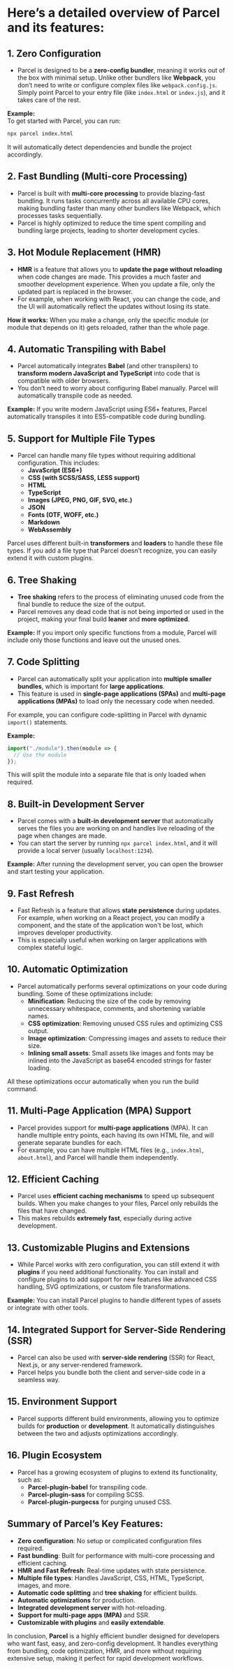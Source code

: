 # Here’s a **detailed overview** of **Parcel** and its features:

## **1. Zero Configuration**
   - Parcel is designed to be a **zero-config bundler**, meaning it works out of the box with minimal setup. Unlike other bundlers like **Webpack**, you don’t need to write or configure complex files like `webpack.config.js`. Simply point Parcel to your entry file (like `index.html` or `index.js`), and it takes care of the rest.

   **Example:**  
   To get started with Parcel, you can run:
   ```bash
   npx parcel index.html
   ```
   It will automatically detect dependencies and bundle the project accordingly.

## **2. Fast Bundling (Multi-core Processing)**
   - Parcel is built with **multi-core processing** to provide blazing-fast bundling. It runs tasks concurrently across all available CPU cores, making bundling faster than many other bundlers like Webpack, which processes tasks sequentially.
   - Parcel is highly optimized to reduce the time spent compiling and bundling large projects, leading to shorter development cycles.

## **3. Hot Module Replacement (HMR)**
   - **HMR** is a feature that allows you to **update the page without reloading** when code changes are made. This provides a much faster and smoother development experience. When you update a file, only the updated part is replaced in the browser.
   - For example, when working with React, you can change the code, and the UI will automatically reflect the updates without losing its state.
   
   **How it works:** When you make a change, only the specific module (or module that depends on it) gets reloaded, rather than the whole page.

## **4. Automatic Transpiling with Babel**
   - Parcel automatically integrates **Babel** (and other transpilers) to **transform modern JavaScript and TypeScript** into code that is compatible with older browsers.
   - You don’t need to worry about configuring Babel manually. Parcel will automatically transpile code as needed.

   **Example:** If you write modern JavaScript using ES6+ features, Parcel automatically transpiles it into ES5-compatible code during bundling.

## **5. Support for Multiple File Types**
   - Parcel can handle many file types without requiring additional configuration. This includes:
     - **JavaScript (ES6+)**
     - **CSS (with SCSS/SASS, LESS support)**
     - **HTML**
     - **TypeScript**
     - **Images (JPEG, PNG, GIF, SVG, etc.)**
     - **JSON**
     - **Fonts (OTF, WOFF, etc.)**
     - **Markdown**
     - **WebAssembly**
   
   Parcel uses different built-in **transformers** and **loaders** to handle these file types. If you add a file type that Parcel doesn’t recognize, you can easily extend it with custom plugins.

## **6. Tree Shaking**
   - **Tree shaking** refers to the process of eliminating unused code from the final bundle to reduce the size of the output.
   - Parcel removes any dead code that is not being imported or used in the project, making your final build **leaner** and **more optimized**.

   **Example:** If you import only specific functions from a module, Parcel will include only those functions and leave out the unused ones.

## **7. Code Splitting**
   - Parcel can automatically split your application into **multiple smaller bundles**, which is important for **large applications**.
   - This feature is used in **single-page applications (SPAs)** and **multi-page applications (MPAs)** to load only the necessary code when needed.
   
   For example, you can configure code-splitting in Parcel with dynamic `import()` statements.

   **Example:**
   ```js
   import("./module").then(module => {
     // Use the module
   });
   ```

   This will split the module into a separate file that is only loaded when required.

## **8. Built-in Development Server**
   - Parcel comes with a **built-in development server** that automatically serves the files you are working on and handles live reloading of the page when changes are made.
   - You can start the server by running `npx parcel index.html`, and it will provide a local server (usually `localhost:1234`).

   **Example:** After running the development server, you can open the browser and start testing your application.

## **9. Fast Refresh**
   - Fast Refresh is a feature that allows **state persistence** during updates. For example, when working on a React project, you can modify a component, and the state of the application won't be lost, which improves developer productivity.
   - This is especially useful when working on larger applications with complex stateful logic.

## **10. Automatic Optimization**
   - Parcel automatically performs several optimizations on your code during bundling. Some of these optimizations include:
     - **Minification**: Reducing the size of the code by removing unnecessary whitespace, comments, and shortening variable names.
     - **CSS optimization**: Removing unused CSS rules and optimizing CSS output.
     - **Image optimization**: Compressing images and assets to reduce their size.
     - **Inlining small assets**: Small assets like images and fonts may be inlined into the JavaScript as base64 encoded strings for faster loading.
   
   All these optimizations occur automatically when you run the build command.

## **11. Multi-Page Application (MPA) Support**
   - Parcel provides support for **multi-page applications** (MPA). It can handle multiple entry points, each having its own HTML file, and will generate separate bundles for each.
   - For example, you can have multiple HTML files (e.g., `index.html`, `about.html`), and Parcel will handle them independently.

## **12. Efficient Caching**
   - Parcel uses **efficient caching mechanisms** to speed up subsequent builds. When you make changes to your files, Parcel only rebuilds the files that have changed.
   - This makes rebuilds **extremely fast**, especially during active development.

## **13. Customizable Plugins and Extensions**
   - While Parcel works with zero configuration, you can still extend it with **plugins** if you need additional functionality. You can install and configure plugins to add support for new features like advanced CSS handling, SVG optimizations, or custom file transformations.

   **Example:** You can install Parcel plugins to handle different types of assets or integrate with other tools.

## **14. Integrated Support for Server-Side Rendering (SSR)**
   - Parcel can also be used with **server-side rendering** (SSR) for React, Next.js, or any server-rendered framework.
   - Parcel helps you bundle both the client and server-side code in a seamless way.

## **15. Environment Support**
   - Parcel supports different build environments, allowing you to optimize builds for **production** or **development**. It automatically distinguishes between the two and adjusts optimizations accordingly.

## **16. Plugin Ecosystem**
   - Parcel has a growing ecosystem of plugins to extend its functionality, such as:
     - **Parcel-plugin-babel** for transpiling code.
     - **Parcel-plugin-sass** for compiling SCSS.
     - **Parcel-plugin-purgecss** for purging unused CSS.

## **Summary of Parcel’s Key Features:**

- **Zero configuration**: No setup or complicated configuration files required.
- **Fast bundling**: Built for performance with multi-core processing and efficient caching.
- **HMR and Fast Refresh**: Real-time updates with state persistence.
- **Multiple file types**: Handles JavaScript, CSS, HTML, TypeScript, images, and more.
- **Automatic code splitting** and **tree shaking** for efficient builds.
- **Automatic optimizations** for production.
- **Integrated development server** with hot-reloading.
- **Support for multi-page apps (MPA)** and SSR.
- **Customizable with plugins** and **easily extendable**.

In conclusion, **Parcel** is a highly efficient bundler designed for developers who want fast, easy, and zero-config development. It handles everything from bundling, code optimization, HMR, and more without requiring extensive setup, making it perfect for rapid development workflows.
